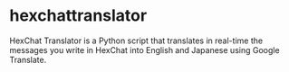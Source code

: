# hexchattranslator
HexChat Translator is a Python script that translates in real-time the messages you write in HexChat into English and Japanese using Google Translate.
